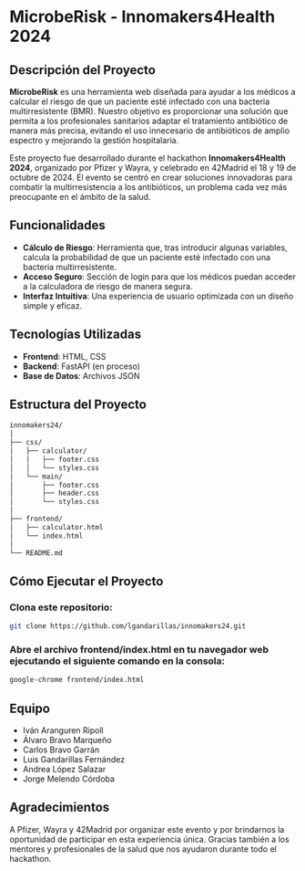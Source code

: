 # MicrobeRisk - Innomakers4Health 2024

## Descripción del Proyecto

**MicrobeRisk** es una herramienta web diseñada para ayudar a los médicos a calcular el riesgo de que un paciente esté infectado con una bacteria multirresistente (BMR). Nuestro objetivo es proporcionar una solución que permita a los profesionales sanitarios adaptar el tratamiento antibiótico de manera más precisa, evitando el uso innecesario de antibióticos de amplio espectro y mejorando la gestión hospitalaria.

Este proyecto fue desarrollado durante el hackathon **Innomakers4Health 2024**, organizado por Pfizer y Wayra, y celebrado en 42Madrid el 18 y 19 de octubre de 2024. El evento se centró en crear soluciones innovadoras para combatir la multirresistencia a los antibióticos, un problema cada vez más preocupante en el ámbito de la salud.

## Funcionalidades

- **Cálculo de Riesgo**: Herramienta que, tras introducir algunas variables, calcula la probabilidad de que un paciente esté infectado con una bacteria multirresistente.
- **Acceso Seguro**: Sección de login para que los médicos puedan acceder a la calculadora de riesgo de manera segura.
- **Interfaz Intuitiva**: Una experiencia de usuario optimizada con un diseño simple y eficaz.

## Tecnologías Utilizadas

- **Frontend**: HTML, CSS
- **Backend**: FastAPI (en proceso)
- **Base de Datos**: Archivos JSON

## Estructura del Proyecto

```bash
innomakers24/
│
├── css/
│   ├── calculator/
│   │   ├── footer.css
│   │   └── styles.css
│   └── main/
│       ├── footer.css
│       ├── header.css
│       └── styles.css
│
├── frontend/
│   ├── calculator.html
│   └── index.html
│
└── README.md
```

## Cómo Ejecutar el Proyecto

### Clona este repositorio:
```bash
git clone https://github.com/lgandarillas/innomakers24.git
```

### Abre el archivo frontend/index.html en tu navegador web ejecutando el siguiente comando en la consola:
```bash
google-chrome frontend/index.html
```

## Equipo
- Iván Aranguren Ripoll
- Álvaro Bravo Marqueño
- Carlos Bravo Garrán
- Luis Gandarillas Fernández
- Andrea López Salazar
- Jorge Melendo Córdoba

## Agradecimientos
A Pfizer, Wayra y 42Madrid por organizar este evento y por brindarnos la oportunidad de participar en esta experiencia única. Gracias también a los mentores y profesionales de la salud que nos ayudaron durante todo el hackathon.

